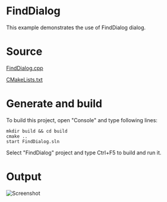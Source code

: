 # FindDialog

This example demonstrates the use of FindDialog dialog.

# Source

[FindDialog.cpp](FindDialog.cpp)

[CMakeLists.txt](CMakeLists.txt)

# Generate and build

To build this project, open "Console" and type following lines:

``` shell
mkdir build && cd build
cmake .. 
start FindDialog.sln
```

Select "FindDialog" project and type Ctrl+F5 to build and run it.

# Output

![Screenshot](../../../../docs/Pictures/FindDialog.png)
